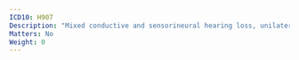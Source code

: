 ```yaml
---
ICD10: H907
Description: "Mixed conductive and sensorineural hearing loss, unilateral with unrestricted hearing on the contralateral side"
Matters: No
Weight: 0
---
```

